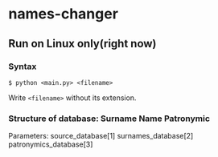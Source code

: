 # names-changer
## Run on Linux only(right now)
### Syntax
```
$ python <main.py> <filename> 
```
Write ```<filename>``` without its extension.

### Structure of database: Surname Name Patronymic

Parameters: source_database[1] surnames_database[2] patronymics_database[3]
